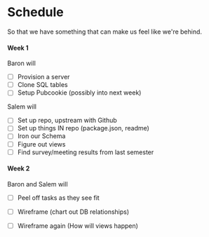 # Schedule


So that we have something that can make us feel like we're behind.

#### Week 1

Baron will

 - [ ] Provision a server
 - [ ] Clone SQL tables
 - [ ] Setup Pubcookie (possibly into next week)

Salem will

 - [ ] Set up repo, upstream with Github
 - [ ] Set up things IN repo (package.json, readme)
 - [ ] Iron our Schema
 - [ ] Figure out views
 - [ ] Find survey/meeting results from last semester

#### Week 2

Baron and Salem will

 - [ ] Peel off tasks as they see fit
 - [ ] Wireframe (chart out DB relationships)
 - [ ] Wireframe again (How will views happen)
 
 

